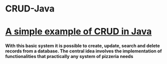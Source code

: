 # CRUD-Java
<h1><u>A simple example of CRUD in Java</u></h1>

<h4>With this basic system it is possible to create, update, search and delete records from a database. The central idea involves the implementation of functionalities that practically any system of pizzeria needs</h4>
